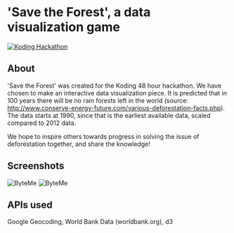 # 'Save the Forest', a data visualization game 

[![Koding Hackathon](/images/badge.png?raw=true "Koding Hackathon")](https://koding.com/Hackathon)

## About 

'Save the Forest' was created for the Koding 48 hour hackathon. We have chosen to make an interactive data visualization piece. It is predicted that in 100 years there will be no rain forests left in the world (source: http://www.conserve-energy-future.com/various-deforestation-facts.php). The data starts at 1990, since that is the earliest available data, scaled compared to 2012 data.


We hope to inspire others towards progress in solving the issue of deforestation together, and share the knowledge!


## Screenshots

![ByteMe](http://pixeldrafts.weebly.com/uploads/1/1/5/2/11524026/3992286_orig.png "ByteMe")
![ByteMe](http://pixeldrafts.weebly.com/uploads/1/1/5/2/11524026/6073512_orig.png "ByteMe")

## APIs used

Google Geocoding, World Bank Data (worldbank.org), d3
